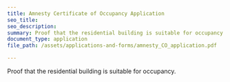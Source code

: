 ```yaml
---
title: Amnesty Certificate of Occupancy Application
seo_title:
seo_description:
summary: Proof that the residential building is suitable for occupancy.
document_type: application
file_path: /assets/applications-and-forms/amnesty_CO_application.pdf

---
```

Proof that the residential building is suitable for occupancy.
